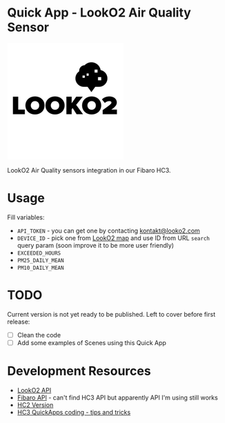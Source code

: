 # Quick App - LookO2 Air Quality Sensor
<img src="./looko2-logo.png" />

LookO2 Air Quality sensors integration in our Fibaro HC3.

# Usage

Fill variables:

- `API_TOKEN` - you can get one by contacting kontakt@looko2.com
- `DEVICE_ID` - pick one from [LookO2 map](https://www.looko2.com/heatmap.php) and use ID from URL `search` query param (soon improve it to be more user friendly)
- `EXCEEDED_HOURS`
- `PM25_DAILY_MEAN`
- `PM10_DAILY_MEAN`

# TODO

Current version is not yet ready to be published. Left to cover before first release:
- [ ] Clean the code
- [ ] Add some examples of Scenes using this Quick App

# Development Resources
- [LookO2 API](https://looko2web.nazwa.pl/aktualnosci/api/)
- [Fibaro API](https://manuals.fibaro.com/knowledge-base-browse/rest-api/) - can't find HC3 API but apparently API I'm using still works
- [HC2 Version](https://marketplace.fibaro.com/items/looko2-air-quality-sensor)
- [HC3 QuickApps coding - tips and tricks](https://forum.fibaro.com/topic/49113-hc3-quickapps-coding-tips-and-tricks/)
